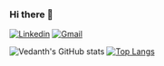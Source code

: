 ### Hi there 👋

<!--
**vedanth-subramaniam/vedanth-subramaniam** is a ✨ _special_ ✨ repository because its `README.md` (this file) appears on your GitHub profile.

Here are some ideas to get you started:

- 🔭 I’m currently working on ...
- 🌱 I’m currently learning ...
- 👯 I’m looking to collaborate on ...
- 🤔 I’m looking for help with ...
- 💬 Ask me about ...
- 📫 How to reach me: ...
- 😄 Pronouns: ...
- ⚡ Fun fact: ...
-->

[![Linkedin](https://img.shields.io/badge/-LinkedIn-blue?style=flat&logo=Linkedin&logoColor=white)](https://www.linkedin.com/in/vedanth-subramaniam-8a0a07197) 
[![Gmail](https://img.shields.io/badge/-Gmail-c14438?style=flat&logo=Gmail&logoColor=white)](vedanth.1121@gmail.com)

![Vedanth's GitHub stats](https://github-readme-stats.vercel.app/api?username=vedanth-subramaniam&show_icons=true&theme=radical)
[![Top Langs](https://github-readme-stats.vercel.app/api/top-langs/?username=vedanth-subramaniam&layout=compact&langs_count=5)](https://github.com/anuraghazra/github-readme-stats)

